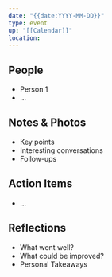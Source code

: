 ```yaml
---
date: "{{date:YYYY-MM-DD}}"
type: event
up: "[[Calendar]]"
location:
---
```


## People
- Person 1
- …

## Notes & Photos
- Key points
- Interesting conversations
- Follow-ups

## Action Items
- …

## Reflections
- What went well?
- What could be improved?
- Personal Takeaways